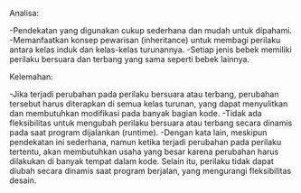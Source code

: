 Analisa:

-Pendekatan yang digunakan cukup sederhana dan mudah untuk dipahami.
-Memanfaatkan konsep pewarisan (inheritance) untuk membagi perilaku antara kelas induk dan kelas-kelas turunannya.
-Setiap jenis bebek memiliki perilaku bersuara dan terbang yang sama seperti bebek lainnya.

Kelemahan:

-Jika terjadi perubahan pada perilaku bersuara atau terbang, perubahan tersebut harus diterapkan di semua kelas turunan, yang dapat menyulitkan dan membutuhkan modifikasi pada banyak bagian kode.
-Tidak ada fleksibilitas untuk mengubah perilaku bersuara atau terbang secara dinamis pada saat program dijalankan (runtime).
-Dengan kata lain, meskipun pendekatan ini sederhana, namun ketika terjadi perubahan pada perilaku tertentu, akan membutuhkan usaha yang besar karena perubahan harus dilakukan di banyak tempat dalam kode. Selain itu, perilaku tidak dapat diubah secara dinamis saat program berjalan, yang mengurangi fleksibilitas desain.